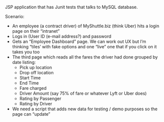 JSP application that has Junit tests that talks to MySQL database.
 
Scenario:
* An employee (a contract driver) of MyShuttle.biz (think Uber) hits  a login page on their “intranet”
* Logs in (User ID (e-mail address?) and password
* Gets an “Employee Dashboard” page. We can work out UX but I’m thinking “tiles’ with fake options and one “live” one that if you click on it takes you too
* The third page which reads all the fares the driver had done grouped by date listing:
  * Pick up location
  * Drop off location
  * Start Time
  * End Time
  * Fare charged
  * Driver Amount (say 75% of fare or whatever Lyft or Uber does)
  * Rating by Passenger
  * Rating by Driver
* We need a script that adds new data for testing / demo purposes so the page can “update”
 
